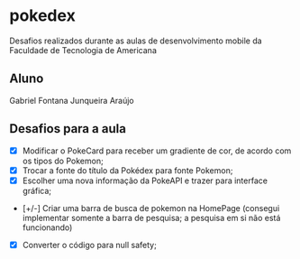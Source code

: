 # pokedex

Desafios realizados durante as aulas de desenvolvimento mobile da Faculdade de Tecnologia de Americana

## Aluno

Gabriel Fontana Junqueira Araújo

## Desafios para a aula

*   [X] Modificar o PokeCard para receber um gradiente de cor, de acordo com os tipos do Pokemon;
*   [X] Trocar a fonte do título da Pokédex para fonte Pokemon;
*   [X] Escolher uma nova informação da PokeAPI e trazer para interface gráfica;
*   [+/-] Criar uma barra de busca de pokemon na HomePage (consegui implementar somente a barra de pesquisa; a pesquisa em si não está funcionando)
*   [X] Converter o código para null safety;

